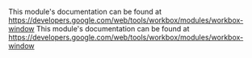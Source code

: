 This module's documentation can be found at https://developers.google.com/web/tools/workbox/modules/workbox-window
                                                                                                                                                                                                                                                                                                                                                                                                                                                                                                                                                                                                                                                                                                                                                                                  This module's documentation can be found at https://developers.google.com/web/tools/workbox/modules/workbox-window
